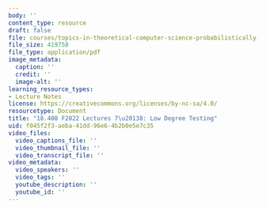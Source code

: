 ```yaml
---
body: ''
content_type: resource
draft: false
file: courses/topics-in-theoretical-computer-science-probabilistically-checkable-proofs/mit18_408f22_lec7-8.pdf
file_size: 419758
file_type: application/pdf
image_metadata:
  caption: ''
  credit: ''
  image-alt: ''
learning_resource_types:
- Lecture Notes
license: https://creativecommons.org/licenses/by-nc-sa/4.0/
resourcetype: Document
title: "18.408 F2022 Lectures 7\u20138: Low Degree Testing"
uid: f045f2f3-aeba-41dd-96e6-4b2b0e5e7c35
video_files:
  video_captions_file: ''
  video_thumbnail_file: ''
  video_transcript_file: ''
video_metadata:
  video_speakers: ''
  video_tags: ''
  youtube_description: ''
  youtube_id: ''
---
```

